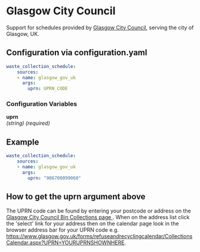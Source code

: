 # Glasgow City Council

Support for schedules provided by [Glasgow City Council](https://www.glasgow.gov.uk/forms/refuseandrecyclingcalendar/AddressSearch.aspx), serving the
city of Glasgow, UK.

## Configuration via configuration.yaml

```yaml
waste_collection_schedule:
    sources:
    - name: glasgow_gov_uk
      args:
        uprn: UPRN_CODE
```

### Configuration Variables

**uprn**  
*(string) (required)*

## Example

```yaml
waste_collection_schedule:
    sources:
    - name: glasgow_gov_uk
      args:
        uprn: "906700099060"
```

## How to get the uprn argument above

The UPRN code can be found by entering your postcode or address on the
[Glasgow City Council Bin Collections page
](https://www.glasgow.gov.uk/forms/refuseandrecyclingcalendar/AddressSearch.aspx).  When on the address list click the 'select' link for your address then on the calendar page look in the browser address bar for your UPRN code e.g. https://www.glasgow.gov.uk/forms/refuseandrecyclingcalendar/CollectionsCalendar.aspx?UPRN=YOURUPRNSHOWNHERE.
